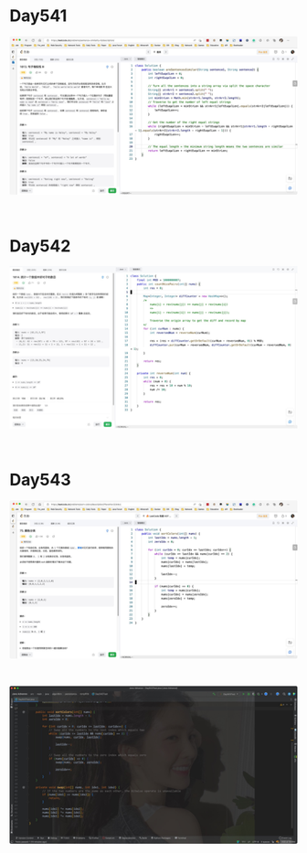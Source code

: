 # Day541

![day541](assets/day541.png)

&nbsp;

# Day542

![day542](assets/day542.png)

&nbsp;

# Day543

![day543-01](assets/day543-01.png)

&nbsp;

![day543-02](assets/day543-02.png)
